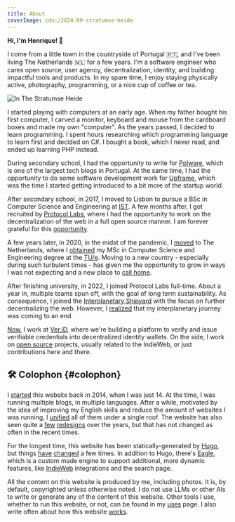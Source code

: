 ```yaml
---
title: About
coverImage: cdn:/2024-09-stratumse-heide
---
```


<span id='greetings'>**<span id='hello'>Hi, I'm</span> <span style="color: var(--c)">Henrique</span>! 👋**</span>

I come from a little town in the countryside of Portugal 🇵🇹, and I've been living The Netherlands 🇳🇱 for a few years. I'm a software engineer who cares open source, user agency, decentralization, identity, and building impactful tools and products. In my spare time, I enjoy staying physically active, photography, programming, or a nice cup of coffee or tea.

<!--more-->

![](cdn:/2024-09-stratumse-heide "In The Stratumse Heide")

I started playing with computers at an early age. When my father bought his first computer, I carved a monitor, keyboard and mouse from the cardboard boxes and made my own "computer". As the years passed, I decided to learn programming. I spent hours researching which programming language to learn first and decided on C#. I bought a book, which I never read, and ended up learning PHP instead.

During secondary school, I had the opportunity to write for [Pplware](https://pplware.sapo.pt/), which is one of the largest tech blogs in Portugal. At the same time, I had the opportunity to do some software development work for [Upframe](/2017/07/12/how-did-i-start-working-remotely-at-a-startup/), which was the time I started getting introduced to a bit more of the startup world.

After secondary school, in 2017, I moved to Lisbon to pursue a BSc in Computer Science and Engineering at [IST](https://tecnico.ulisboa.pt/pt/). A few months after, I got recruited by [Protocol Labs](https://protocol.ai/), where I had the opportunity to work on the decentralization of the web in a full open source manner. I am forever grateful for this [opportunity](/2018/10/27/working-at-protocol-labs/).

A few years later, in 2020, in the midst of the pandemic, I [moved](/2020/03/30/a-new-adventure/) to The Netherlands, where I [obtained](/2022/11/25/msc-graduation-ceremony/) my MSc in Computer Science and Engineering degree at the [TU/e](https://tue.nl). Moving to a new country - especially during such turbulent times - has given me the opportunity to grow in ways I was not expecting and a new place to [call home](/2024/01/10/when-does-abroad-stop-being-abroad/).

After finishing university, in 2022, I joined Protocol Labs full-time. About a year in, multiple teams spun off, with the goal of long term sustainability. As consequence, I joined the [Interplanetary Shipyard](https://blog.ipfs.tech/shipyard-hello-world/) with the focus on further decentralizing the web. However, I [realized](/2024/05/06/leaving-the-interplanetary-journey/) that my interplanetary journey was coming to an end.

[Now](/tags/now), I work at [Ver.iD](https://ver.id/), where we're building a platform to verify and issue verifiable credentials into decentralized identity wallets. On the side, I work on [open source](https://github.com/hacdias) projects, usually related to the IndieWeb, or just contributions here and there. 

## 🛠️ Colophon {#colophon}

I [started](/2014/07/12/apresentacao/) this website back in 2014, when I was just 14. At the time, I was running multiple blogs, in multiple languages. After a while, motivated by the idea of improving my English skills and reduce the amount of websites I was running, I [unified](/2015/02/11/i-have-moved-again/) all of them under a single roof. The website has also seen quite a [few](/2022/03/25/my-website-before-indieweb) [redesigns](/2022/06/18/my-website-after-indieweb) over the years, but that has not changed as often in the recent times.

For the longest time, this website has been statically-generated by [Hugo](/2015/08/12/farewell-wordpress-hello-hugo/), but things [have](/2021/11/19/farewell-hugo-hello-eagle/) [changed](/2023/06/13/farewell-eagle-kinda-hello-hugo/) a few times. In addition to Hugo, there's [Eagle](https://github.com/hacdias/eagle), which is a custom made engine to support additional, more dynamic features, like [IndieWeb](https://indieweb.org/) integrations and the search page.

All the content on this website is produced by me, including photos. It is, by default, copyrighted unless otherwise noted. I do not use LLMs or other AIs to write or generate any of the content of this website. Other tools I use, whether to run this website, or not, can be found in my [uses](/uses/) page. I also write often about how this website [works](/tags/meta/).
